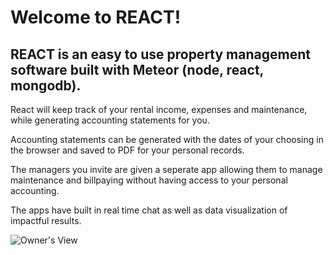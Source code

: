 # Welcome to REACT!

## REACT is an easy to use property management software built with Meteor (node, react, mongodb).

React will keep track of your rental income, expenses and maintenance, while generating accounting statements for you.

Accounting statements can be generated with the dates of your choosing in the browser and saved to PDF for your personal records.

The managers you invite are given a seperate app allowing them to manage maintenance and billpaying without having access to your personal accounting.

The apps have built in real time chat as well as data visualization of impactful results.

![Owner's View](public/prop-owner-large-screen.gif "Owner's View")
